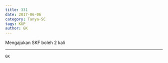 ```yaml
---
title: 331
date: 2017-06-06
category: Tanya-SC
tags: KUP
author: GK
---
```


Mengajukan SKF boleh 2 kali

---



`GK`
